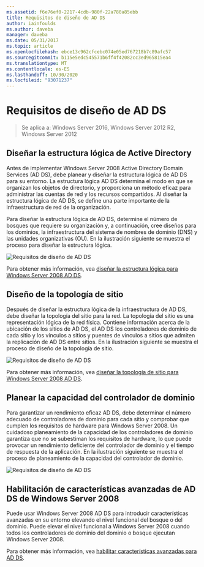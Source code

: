 ```yaml
---
ms.assetid: f6e76ef0-2217-4cdb-980f-22a780a85ebb
title: Requisitos de diseño de AD DS
author: iainfoulds
ms.author: daveba
manager: daveba
ms.date: 05/31/2017
ms.topic: article
ms.openlocfilehash: ebce13c962cfcebc074e05ed767218b7c89afc57
ms.sourcegitcommit: b115e5edc545571b6ff4f42082cc3ed965815ea4
ms.translationtype: MT
ms.contentlocale: es-ES
ms.lasthandoff: 10/30/2020
ms.locfileid: "93071237"
---
```

# <a name="ad-ds-design-requirements"></a>Requisitos de diseño de AD DS

>Se aplica a: Windows Server 2016, Windows Server 2012 R2, Windows Server 2012


## <a name="designing-the-active-directory-logical-structure"></a>Diseñar la estructura lógica de Active Directory
Antes de implementar Windows Server 2008 Active Directory Domain Services (AD DS), debe planear y diseñar la estructura lógica de AD DS para su entorno. La estructura lógica AD DS determina el modo en que se organizan los objetos de directorio, y proporciona un método eficaz para administrar las cuentas de red y los recursos compartidos. Al diseñar la estructura lógica de AD DS, se define una parte importante de la infraestructura de red de la organización.

Para diseñar la estructura lógica de AD DS, determine el número de bosques que requiere su organización y, a continuación, cree diseños para los dominios, la infraestructura del sistema de nombres de dominio (DNS) y las unidades organizativas (OU). En la ilustración siguiente se muestra el proceso para diseñar la estructura lógica.

![Requisitos de diseño de AD DS](media/AD-DS-Design-Requirements/d5cebae6-a752-4063-a98f-473799c251bd.gif)

Para obtener más información, vea [diseñar la estructura lógica para Windows Server 2008 AD DS](Designing-the-Logical-Structure.md).

## <a name="designing-the-site-topology"></a>Diseño de la topología de sitio
Después de diseñar la estructura lógica de la infraestructura de AD DS, debe diseñar la topología del sitio para la red. La topología del sitio es una representación lógica de la red física. Contiene información acerca de la ubicación de los sitios de AD DS, el AD DS los controladores de dominio de cada sitio y los vínculos a sitios y puentes de vínculos a sitios que admiten la replicación de AD DS entre sitios. En la ilustración siguiente se muestra el proceso de diseño de la topología de sitio.

![Requisitos de diseño de AD DS](media/AD-DS-Design-Requirements/d34d43c0-437f-47cb-9b64-09c0f9ce6479.gif)

Para obtener más información, vea [diseñar la topología de sitio para Windows Server 2008 AD DS](Designing-the-Site-Topology.md).

## <a name="planning-domain-controller-capacity"></a>Planear la capacidad del controlador de dominio
Para garantizar un rendimiento eficaz AD DS, debe determinar el número adecuado de controladores de dominio para cada sitio y comprobar que cumplen los requisitos de hardware para Windows Server 2008. Un cuidadoso planeamiento de la capacidad de los controladores de dominio garantiza que no se subestiman los requisitos de hardware, lo que puede provocar un rendimiento deficiente del controlador de dominio y el tiempo de respuesta de la aplicación. En la ilustración siguiente se muestra el proceso de planeamiento de la capacidad del controlador de dominio.

![Requisitos de diseño de AD DS](media/AD-DS-Design-Requirements/fff6ef22-5c7b-4478-ad76-42b296dcf769.gif)

## <a name="enabling-windows-server-2008-advanced-ad-ds-features"></a>Habilitación de características avanzadas de AD DS de Windows Server 2008
Puede usar Windows Server 2008 AD DS para introducir características avanzadas en su entorno elevando el nivel funcional del bosque o del dominio. Puede elevar el nivel funcional a Windows Server 2008 cuando todos los controladores de dominio del dominio o bosque ejecutan Windows Server 2008.

Para obtener más información, vea [habilitar características avanzadas para AD DS](../../ad-ds/plan/Enabling-Advanced-Features-for-AD-DS.md).



